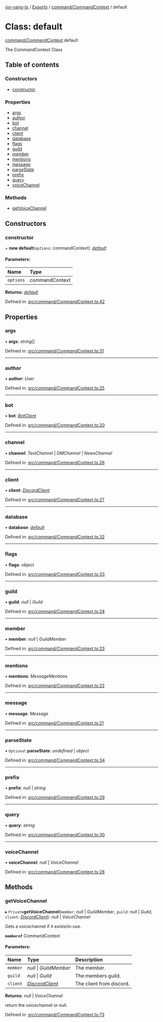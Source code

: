 [yin-yang-ts](../README.md) / [Exports](../modules.md) / [command/CommandContext](../modules/command_commandcontext.md) / default

# Class: default

[command/CommandContext](../modules/command_commandcontext.md).default

The CommandContext Class

## Table of contents

### Constructors

- [constructor](command_commandcontext.default.md#constructor)

### Properties

- [args](command_commandcontext.default.md#args)
- [author](command_commandcontext.default.md#author)
- [bot](command_commandcontext.default.md#bot)
- [channel](command_commandcontext.default.md#channel)
- [client](command_commandcontext.default.md#client)
- [database](command_commandcontext.default.md#database)
- [flags](command_commandcontext.default.md#flags)
- [guild](command_commandcontext.default.md#guild)
- [member](command_commandcontext.default.md#member)
- [mentions](command_commandcontext.default.md#mentions)
- [message](command_commandcontext.default.md#message)
- [parseState](command_commandcontext.default.md#parsestate)
- [prefix](command_commandcontext.default.md#prefix)
- [query](command_commandcontext.default.md#query)
- [voiceChannel](command_commandcontext.default.md#voicechannel)

### Methods

- [getVoiceChannel](command_commandcontext.default.md#getvoicechannel)

## Constructors

### constructor

\+ **new default**(`options`: commandContext): [*default*](command_commandcontext.default.md)

#### Parameters:

Name | Type |
:------ | :------ |
`options` | commandContext |

**Returns:** [*default*](command_commandcontext.default.md)

Defined in: [src/command/CommandContext.ts:42](https://github.com/DetroitWhiskey136/ying-yang-ts/blob/17c6b1a/src/command/CommandContext.ts#L42)

## Properties

### args

• **args**: *string*[]

Defined in: [src/command/CommandContext.ts:31](https://github.com/DetroitWhiskey136/ying-yang-ts/blob/17c6b1a/src/command/CommandContext.ts#L31)

___

### author

• **author**: *User*

Defined in: [src/command/CommandContext.ts:25](https://github.com/DetroitWhiskey136/ying-yang-ts/blob/17c6b1a/src/command/CommandContext.ts#L25)

___

### bot

• **bot**: [*BotClient*](client_botclient.botclient.md)

Defined in: [src/command/CommandContext.ts:20](https://github.com/DetroitWhiskey136/ying-yang-ts/blob/17c6b1a/src/command/CommandContext.ts#L20)

___

### channel

• **channel**: *TextChannel* \| *DMChannel* \| *NewsChannel*

Defined in: [src/command/CommandContext.ts:26](https://github.com/DetroitWhiskey136/ying-yang-ts/blob/17c6b1a/src/command/CommandContext.ts#L26)

___

### client

• **client**: [*DiscordClient*](client_discordclient.discordclient.md)

Defined in: [src/command/CommandContext.ts:27](https://github.com/DetroitWhiskey136/ying-yang-ts/blob/17c6b1a/src/command/CommandContext.ts#L27)

___

### database

• **database**: [*default*](database_database.default.md)

Defined in: [src/command/CommandContext.ts:32](https://github.com/DetroitWhiskey136/ying-yang-ts/blob/17c6b1a/src/command/CommandContext.ts#L32)

___

### flags

• **flags**: *object*

Defined in: [src/command/CommandContext.ts:33](https://github.com/DetroitWhiskey136/ying-yang-ts/blob/17c6b1a/src/command/CommandContext.ts#L33)

___

### guild

• **guild**: *null* \| *Guild*

Defined in: [src/command/CommandContext.ts:24](https://github.com/DetroitWhiskey136/ying-yang-ts/blob/17c6b1a/src/command/CommandContext.ts#L24)

___

### member

• **member**: *null* \| *GuildMember*

Defined in: [src/command/CommandContext.ts:23](https://github.com/DetroitWhiskey136/ying-yang-ts/blob/17c6b1a/src/command/CommandContext.ts#L23)

___

### mentions

• **mentions**: *MessageMentions*

Defined in: [src/command/CommandContext.ts:22](https://github.com/DetroitWhiskey136/ying-yang-ts/blob/17c6b1a/src/command/CommandContext.ts#L22)

___

### message

• **message**: *Message*

Defined in: [src/command/CommandContext.ts:21](https://github.com/DetroitWhiskey136/ying-yang-ts/blob/17c6b1a/src/command/CommandContext.ts#L21)

___

### parseState

• `Optional` **parseState**: *undefined* \| *object*

Defined in: [src/command/CommandContext.ts:34](https://github.com/DetroitWhiskey136/ying-yang-ts/blob/17c6b1a/src/command/CommandContext.ts#L34)

___

### prefix

• **prefix**: *null* \| *string*

Defined in: [src/command/CommandContext.ts:29](https://github.com/DetroitWhiskey136/ying-yang-ts/blob/17c6b1a/src/command/CommandContext.ts#L29)

___

### query

• **query**: *string*

Defined in: [src/command/CommandContext.ts:30](https://github.com/DetroitWhiskey136/ying-yang-ts/blob/17c6b1a/src/command/CommandContext.ts#L30)

___

### voiceChannel

• **voiceChannel**: *null* \| *VoiceChannel*

Defined in: [src/command/CommandContext.ts:28](https://github.com/DetroitWhiskey136/ying-yang-ts/blob/17c6b1a/src/command/CommandContext.ts#L28)

## Methods

### getVoiceChannel

▸ `Private`**getVoiceChannel**(`member`: *null* \| *GuildMember*, `guild`: *null* \| *Guild*, `client`: [*DiscordClient*](client_discordclient.discordclient.md)): *null* \| *VoiceChannel*

Gets a voicechannel if it exists/in-use.

**`memberof`** CommandContext

#### Parameters:

Name | Type | Description |
:------ | :------ | :------ |
`member` | *null* \| *GuildMember* | The member.   |
`guild` | *null* \| *Guild* | The members guild.   |
`client` | [*DiscordClient*](client_discordclient.discordclient.md) | The client from discord.   |

**Returns:** *null* \| *VoiceChannel*

return the voicechannel or null.

Defined in: [src/command/CommandContext.ts:73](https://github.com/DetroitWhiskey136/ying-yang-ts/blob/17c6b1a/src/command/CommandContext.ts#L73)
